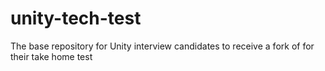 # unity-tech-test
The base repository for Unity interview candidates to receive a fork of for their take home test
